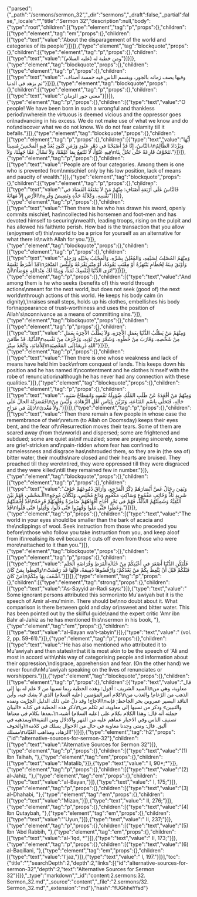 {"parsed":{"_path":"/sermons/sermon_32","_dir":"sermons","_draft":false,"_partial":false,"_locale":"","title":"Sermon 32","description":null,"body":{"type":"root","children":[{"type":"element","tag":"p","props":{},"children":[{"type":"element","tag":"em","props":{},"children":[{"type":"text","value":"About the disparagement of the world and categories of its people"}]}]},{"type":"element","tag":"blockquote","props":{},"children":[{"type":"element","tag":"p","props":{},"children":[{"type":"text","value":"ومن خطبة له (عليه السلام)"}]}]},{"type":"element","tag":"blockquote","props":{},"children":[{"type":"element","tag":"p","props":{},"children":[{"type":"text","value":"وفيها يصف زمانه بالجور، ويقسم الناس فيه خمسة أصناف، ثم يزهد في الدنيا"}]}]},{"type":"element","tag":"blockquote","props":{},"children":[{"type":"element","tag":"p","props":{},"children":[{"type":"text","value":"معنى جور الزمان"}]}]},{"type":"element","tag":"p","props":{},"children":[{"type":"text","value":"O people! We have been born in such a wrongful and thankless period\nwherein the virtuous is deemed vicious and the oppressor goes on\nadvancing in his excess. We do not make use of what we know and do not\ndiscover what we do not know. We do not fear calamity till it befalls."}]},{"type":"element","tag":"blockquote","props":{},"children":[{"type":"element","tag":"p","props":{},"children":[{"type":"text","value":"أَيُّهَا النَّاسُ، إِنَّا قَدْ أَصْبَحْنَا في دَهْرٍ عَنُودٍ وَزَمَنٍ كَنُودٍ يُعَدُّ فِيهِ الُمحْسِنُ مُسِيئاً،\nوَيَزْدَادُ الظَّالِمُ فِيهِ عُتُوّاً، لاَ نَنْتَفِعُ بِمَا عَلِمْنَا، وَلاَ نَسْأَلُ عَمَّا جَهِلْنَا، وَلاَ\nنَتَخَوَّفُ قَارِعَةً حَتَّى تَحُلَّ بِنَا."}]}]},{"type":"element","tag":"p","props":{},"children":[{"type":"text","value":"People are of four categories. Among them is one who is prevented from\nmischief only by his low position, lack of means and paucity of wealth."}]},{"type":"element","tag":"blockquote","props":{},"children":[{"type":"element","tag":"p","props":{},"children":[{"type":"text","value":"فَالنَّاسُ عَلَى أَرْبَعَةِ أَصْنَافٍ: مِنْهُمْ مَنْ لاَ يَمْنَعُهُ الفَسَادَ في الاْرْضِ إِلاَّ مَهَانَةُ\nنَفْسِهِ، وَكَلاَلَةُ حَدِّهِ وَنَضِيضُ وَفْرِهِ"}]}]},{"type":"element","tag":"p","props":{},"children":[{"type":"text","value":"Then there is he who has drawn his sword, openly commits mischief, has\ncollected his horsemen and foot-men and has devoted himself to securing\nwealth, leading troops, rising on the pulpit and has allowed his faith\nto perish. How bad is the transaction that you allow (enjoyment of) this\nworld to be a price for yourself as an alternative for what there is\nwith Allah for you."}]},{"type":"element","tag":"blockquote","props":{},"children":[{"type":"element","tag":"p","props":{},"children":[{"type":"text","value":"وَمِنْهُمُ المُصْلِتُ لِسَيْفِهِ، وَالمُعْلِنُ بِشَرِّهِ، وَالُمجْلِبُ بِخَيْلِهِ وَرَجِلِهِ قَدْ أَشْرَطَ نَفْسَهُ\nوَأَوْبَقَ دِينَهُ لِحُطَامٍ يَنْتَهِزُهُ أَوْ مِقْنَبٍ يَقُودُهُ، أَوْ مِنْبَرٍيَفْرَعُهُ وَلَبِئْسَ المَتْجَرُ أَنْ\nتَرَى الدُّنْيَا لِنَفْسِكَ ثَمَناً، وَمِمَّا لَكَ عِنْدَاللهِ عِوَضاً!"}]}]},{"type":"element","tag":"p","props":{},"children":[{"type":"text","value":"And among them is he who seeks (benefits of) this world through actions\nmeant for the next world, but does not seek (good of) the next world\nthrough actions of this world. He keeps his body calm (in dignity),\nraises small steps, holds up his clothes, embellishes his body for\nappearance of trust-worthiness and uses the position of Allah's\nconnivance as a means of committing sins."}]},{"type":"element","tag":"blockquote","props":{},"children":[{"type":"element","tag":"p","props":{},"children":[{"type":"text","value":"وَمِنْهُمْ مَنْ يَطلُبُ الدُّنْيَا بِعَمَلِ الاْخِرَةِ، وَلاَ يَطْلُبُ الاْخِرَةَ بِعَمَلِ الدُّنْيَا، قَدْ طَامَنَ\nمِنْ شَخْصِهِ، وَقَارَبَ مِنْ خَطْوِهِ، وَشَمَّرَ مِنْ ثَوْبِهِ، وَزَخْرَفَ مِنْ نَفْسِهِ لِلاْمَانَةِ، وَاتَّخَذَ سِتْرَ\nاللهِ ذَرِيعَةًإِلَى المَعْصِيَةِ"}]}]},{"type":"element","tag":"p","props":{},"children":[{"type":"text","value":"Then there is one whose weakness and lack of means have held him back\nfrom conquest of lands. This keeps down his position and he has named it\ncontentment and he clothes himself with the robe of renunciation\nalthough he has never had any connection with these qualities."}]},{"type":"element","tag":"blockquote","props":{},"children":[{"type":"element","tag":"p","props":{},"children":[{"type":"text","value":"وَمِنْهُمْ مَنْ أقْعَدَهُ عَنْ طَلَبِ المُلْكِ ضُؤولَةُ نَفْسِهِ وَانقِطاعُ سَبَبِهِ، فَقَصَرَتْهُ الحالُ عَلَى\nحَالِهِ، فَتَحَلَّى بِاسْمِ القَنَاعَةِ، وَتَزَيَّنَ بِلِبَاسِ أَهْلِ الزَّهَادَةِ، وَلَيْسَ مِنْ ذلِكَ في مَرَاحٍ\nوَلاَ مَغْدىً."}]}]},{"type":"element","tag":"p","props":{},"children":[{"type":"text","value":"Then there remain a few people in whose case the remembrance of their\nreturn (to Allah on Doomsday) keeps their eyes bent, and the fear of\nResurrection moves their tears. Some of them are scared away (from the\nworld) and dispersed; some are frightened and subdued; some are quiet as\nif muzzled; some are praying sincerely, some are grief-stricken and\npain-ridden whom fear has confined to namelessness and disgrace has\nshrouded them, so they are in (the sea of) bitter water, their mouths\nare closed and their hearts are bruised. They preached till they were\ntired, they were oppressed till they were disgraced and they were killed\ntill they remained few in number."}]},{"type":"element","tag":"blockquote","props":{},"children":[{"type":"element","tag":"p","props":{},"children":[{"type":"text","value":"وَبَقِيَ رِجَالٌ غَضَّ أَبْصَارَهُمْ ذِكْرُ الْمَرْجِعِ، وَأَرَاقَ دُمُوعَهُمْ خَوْفُ الْـمَحْشَرِ، فَهُمْ بَيْنَ\nشَرِيدٍ نَادٍّ وَخَائِفٍ مَقْمُوعٍ وَسَاكِتٍ مَكْعُومٍ وَدَاعٍ مُخْلِصٍ، وَثَكْلاَنَ مُوجَعٍ قَدْ أَخْمَلَتْهُمُ\nالتَّقِيَّةُ وَشَمِلَتْهُمُ الذِّلَّةُ، فَهُمْ في بَحْرٍ أُجَاجٍ أَفْوَاهُهُمْ ضَامِزَةٌ وَقُلُوبُهُمْ قَرِحَةٌ قَدْ\nوَعَظُوا حَتَّى مَلُّوا وَقُهِرُوا حَتَّى ذَلُّوا، وَقُتِلُوا حَتَّى قَلُّوا."}]}]},{"type":"element","tag":"p","props":{},"children":[{"type":"text","value":"The world in your eyes should be smaller than the bark of acacia and the\nclippings of wool. Seek instruction from those who preceded you before\nthose who follow you take instruction from you, and keep aloof from it\nrealising its evil because it cuts off even from those who were more\nattached to it than you."}]},{"type":"element","tag":"blockquote","props":{},"children":[{"type":"element","tag":"p","props":{},"children":[{"type":"text","value":"فَلْتَكُنِ الدُّنْيَا أَصْغَرَ في أَعْيُنِكُمْ مِنْ حُثَالَةِالْقَرَظِ وَقُرَاضَةِ الْجَلَمِ وَاتّعِظُوا بِمَنْ كَانَ\nقَبْلَكُمْ قَبْلَ أَنْ يَتَّعِظَ بِكُمْ مَنْ بَعْدَكُمْ؛ وَارْفُضُوهَا ذَمِيمَةً، فَإِنَّهَا قَد رَفَضَتْ مَنْ كَانَ\nأَشْغَفَ بِهَا مِنْكُمْ."}]}]},{"type":"element","tag":"p","props":{},"children":[{"type":"element","tag":"strong","props":{},"children":[{"type":"text","value":"As-Sayyid ar-Radi says:"}]},{"type":"text","value":" Some ignorant persons attributed this sermon\nto Mu'awiyah but it is the speech of Amir al-mu'minin. There should be\nno doubt about it. What comparison is there between gold and clay or\nsweet and bitter water. This has been pointed out by the skilful guide\nand the expert critic 'Amr ibn Bahr al-Jahiz as he has mentioned this\nsermon in his book, "},{"type":"element","tag":"em","props":{},"children":[{"type":"text","value":"al-Bayan wa't-tabyin"}]},{"type":"text","value":" (vol. 2, pp. 59-61)."}]},{"type":"element","tag":"p","props":{},"children":[{"type":"text","value":"He has also mentioned who attributed it to Mu'awiyah and then states\nthat it is most akin to be the speech of 'Ali and most in accord with\nhis way of categorising people and information about their oppression,\ndisgrace, apprehension and fear. (On the other hand) we never found\nMu'awiyah speaking on the lives of renunciates or worshippers."}]},{"type":"element","tag":"blockquote","props":{},"children":[{"type":"element","tag":"p","props":{},"children":[{"type":"text","value":"قال السيد الشريف : أقول: وهذه الخطبة ربما نسبها من لا علم له بها إلى\nمعاوية، وهي من كلام أميرالمؤمنين (عليه السلام) الذي لا يشك فيه، وأين\nالذهب من الرّغام! والعذب من الاجاج! وقد دلّ على ذلك الدليل الخِرِّيِت ونقده\nالناقد البصير عمروبن بحر الجاحظ; فإنه ذكر هذه الخطبة في كتابه «البيان\nوالتبيين» وذكر من نسبها إلى معاوية، ثم تكلم من بعدها بكلام في معناها،\nجملته أنه قال: وهذا الكلام بكلام علي (عليه السلام) أشبه، وبمذهبه في\nتصنيف الناس وفي الاخبار عماهم عليه من القهر والاذلال ومن التقية والخوف\nأليق. قال: ومتى وجدنا معاوية في حال من الاحوال يسلك في كلامه مسلك\nالزهاد، ومذاهب العُبّاد!"}]}]},{"type":"element","tag":"h2","props":{"id":"alternative-sources-for-sermon-32"},"children":[{"type":"text","value":"Alternative Sources for Sermon 32"}]},{"type":"element","tag":"p","props":{},"children":[{"type":"text","value":"(1) Ibn Talhah, "},{"type":"element","tag":"em","props":{},"children":[{"type":"text","value":"Matalib,"}]},{"type":"text","value":" I, 90*;*"}]},{"type":"element","tag":"p","props":{},"children":[{"type":"text","value":"(2) al-Jahiz, "},{"type":"element","tag":"em","props":{},"children":[{"type":"text","value":"al-Bayan,"}]},{"type":"text","value":" I, 175;"}]},{"type":"element","tag":"p","props":{},"children":[{"type":"text","value":"(3) al-Dhahabi, "},{"type":"element","tag":"em","props":{},"children":[{"type":"text","value":"Mizan,"}]},{"type":"text","value":" II, 276;"}]},{"type":"element","tag":"p","props":{},"children":[{"type":"text","value":"(4) Ibn Qutaybah, "},{"type":"element","tag":"em","props":{},"children":[{"type":"text","value":"'Uyun,"}]},{"type":"text","value":" II, 237;"}]},{"type":"element","tag":"p","props":{},"children":[{"type":"text","value":"(5) Ibn 'Abd Rabbih, "},{"type":"element","tag":"em","props":{},"children":[{"type":"text","value":"al-'Iqd, *"}]},{"type":"text","value":" II, 173;"}]},{"type":"element","tag":"p","props":{},"children":[{"type":"text","value":"(6) al-Baqillani, "},{"type":"element","tag":"em","props":{},"children":[{"type":"text","value":"I'jaz,"}]},{"type":"text","value":" I, 197."}]}],"toc":{"title":"","searchDepth":2,"depth":2,"links":[{"id":"alternative-sources-for-sermon-32","depth":2,"text":"Alternative Sources for Sermon 32"}]}},"_type":"markdown","_id":"content:2.sermons:32. Sermon_32.md","_source":"content","_file":"2.sermons/32. Sermon_32.md","_extension":"md"},"hash":"fUGhheYfsd"}